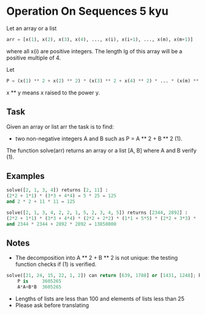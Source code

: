 # Operation On Sequences 5 kyu

Let an array or a list

```python
arr = [x(1), x(2), x(3), x(4), ..., x(i), x(i+1), ..., x(m), x(m+1)]
```

where all x(i) are positive integers. The length lg of this array will be a positive multiple of 4.

Let

```python
P = (x(1) ** 2 + x(2) ** 2) * (x(3) ** 2 + x(4) ** 2) * ... * (x(m) ** 2 + x(m+1) ** 2),
```

x ** y means x raised to the power y.

## Task

Given an array or list arr the task is to find:

- two non-negative integers A and B such as P = A ** 2 + B ** 2 (1).

The function solve(arr) returns an array or a list [A, B] where A and B verify (1).

## Examples

```python
solve([2, 1, 3, 4]) returns [2, 11] :
(2*2 + 1*1) * (3*3 + 4*4) = 5 * 25 = 125
and 2 * 2 + 11 * 11 = 125

solve([2, 1, 3, 4, 2, 2, 1, 5, 2, 3, 4, 5]) returns [2344, 2892] :
(2*2 + 1*1) * (3*3 + 4*4) * (2*2 + 2*2) * (1*1 + 5*5) * (2*2 + 3*3) * (4*4 + 5*5) = 13858000
and 2344 * 2344 + 2892 * 2892 = 13858000
```

## Notes

- The decomposition into A ** 2 + B ** 2 is not unique: the testing function checks if (1) is verified.

```python
solve([21, 24, 15, 22, 1, 2]) can return [639, 1788] or [1431, 1248]; both return are correct.
    P is     3605265
    A*A+B*B  3605265
```

- Lengths of lists are less than 100 and elements of lists less than 25
- Please ask before translating

